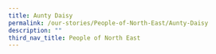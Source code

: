 ```yaml
---
title: Aunty Daisy
permalink: /our-stories/People-of-North-East/Aunty-Daisy
description: ""
third_nav_title: People of North East
---
```


